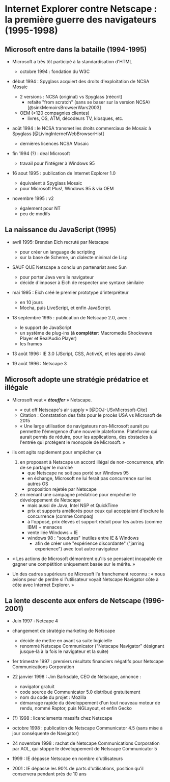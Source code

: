 # Internet Explorer contre Netscape : la première guerre des navigateurs (1995-1998)

## Microsoft entre dans la bataille (1994-1995)

- Microsoft a très tôt participé à la standardisation d'HTML

  - octobre 1994 : fondation du W3C

- début 1994 : Spyglass acquiert des droits d'exploitation de NCSA Mosaic

  - 2 versions : NCSA (original) vs Spyglass (réécrit)
    - refaite "from scratch" (sans se baser sur la version NCSA) [@sinkMemoirsBrowserWars2003]
  - OEM (>120 compagnies clientes)
    - livres, OS, ATM, décodeurs TV, kiosques, etc.

- août 1994 : le NCSA transmet les droits commerciaux de Mosaic à Spyglass [@LivingInternetWebBrowserHist]
  - dernières licences NCSA Mosaic
- fin 1994 (?) : deal Microsoft

  - travail pour l'intégrer à Windows 95

- 16 aout 1995 : publication de Internet Explorer 1.0

  - équivalent à Spyglass Mosaic
  - pour Microsoft Plus!, Windows 95 & via OEM

- novembre 1995 : v2
  - également pour NT
  - peu de modifs

## La naissance du JavaScript (1995)

- avril 1995: Brendan Eich recruté par Netscape

  - pour créer un language de scripting
  - sur la base de Scheme, un dialecte minimal de Lisp

- SAUF QUE Netscape a conclu un partenariat avec Sun

  - pour porter Java vers le navigateur
  - décide d'imposer à Eich de respecter une syntaxe similaire

- mai 1995 : Eich créé le premier prototype d'interpréteur

  - en 10 jours
  - Mocha, puis LiveScript, et enfin JavaScript.

- 18 septembre 1995 : publication de Netscape 2.0, avec :

  - le support de JavaScript
  - un système de plug-ins (**à compléter**: Macromedia Shockwave Player et RealAudio Player)
  - les frames

- 13 août 1996 : IE 3.0 (JScript, CSS, ActiveX, et les applets Java)
- 19 août 1996 : Netscape 3

## Microsoft adopte une stratégie prédatrice et illégale

- Microsoft veut « **_étouffer_** » Netscape.

  - « cut off Netscape's air supply » [@DOJ-USvMicrosoft-Cite]
  - Citation : Constatation des faits pour le procès USA vs Microsoft de 2015
  - « Une large utilisation de navigateurs non-Microsoft aurait pu permettre l'émergence d'une nouvelle plateforme. Plateforme qui aurait permis de réduire, pour les applications, des obstacles à l'entrée qui protègent le monopole de Microsoft. »

- ils ont agits rapidement pour empêcher ça

  1. en proposant à Netscape un accord illégal de non-concurrence, afin de se partager le marché
     - que Netscape ne soit pas porté sur Windows 95
     - en échange, Microsoft ne lui ferait pas concurrence sur les autres OS
     - proposition rejetée par Netscape
  2. en menant une campagne prédatrice pour empêcher le développement de Netscape
     - mais aussi de Java, Intel NSP et QuickTime
     - prix et supports améliorés pour ceux qui acceptaient d'exclure la concurrence (comme Compaq)
     - à l'opposé, prix élevés et support réduit pour les autres (comme IBM) + menaces
     - vente liée Windows + IE
     - windows 98 : "soudures" inutiles entre IE & Windows
       - afin de créer une "expérience discordante" ("jarring experience") avec tout autre navigateur

- « Les actions de Microsoft démontrent qu'ils se pensaient incapable de gagner une compétition uniquement basée sur le mérite. »
- Un des cadres supérieurs de Microsoft l'a franchement reconnu : « nous avions peur de perdre si l'utilisateur voyait Netscape Navigator côte à côte avec Internet Explorer. »

## La lente descente aux enfers de Netscape (1996-2001)

- Juin 1997 : Netcape 4
- changement de stratégie marketing de Netscape

  - décide de mettre en avant sa suite logicielle
  - renommé Netscape Communicator ("Netscape Navigator" désignant jusque-là à la fois le navigateur et la suite)

- 1er trimestre 1997 : premiers résultats financiers négatifs pour Netscape Communications Corporation

- 22 janvier 1998 : Jim Barksdale, CEO de Netscape, annonce :

  - navigator gratuit
  - code source de Communicator 5.0 distribué gratuitement
  - nom du code du projet : Mozilla
  - démarrage rapide du développement d'un tout nouveau moteur de rendu, nommé Raptor, puis NGLayout, et enfin Gecko

- (?) 1998 : licenciements massifs chez Netscape

- octobre 1998 : publication de Netscape Communicator 4.5 (sans mise à jour conséquente de Navigator)

- 24 novembre 1998 : rachat de Netscape Communications Corporation par AOL, qui stoppe le développement de Netscape Communicator 5

- 1999 : IE dépasse Netscape en nombre d'utilisateurs
- 2001 : IE dépasse les 90% de parts d'utilisations, position qu'il conservera pendant près de 10 ans
